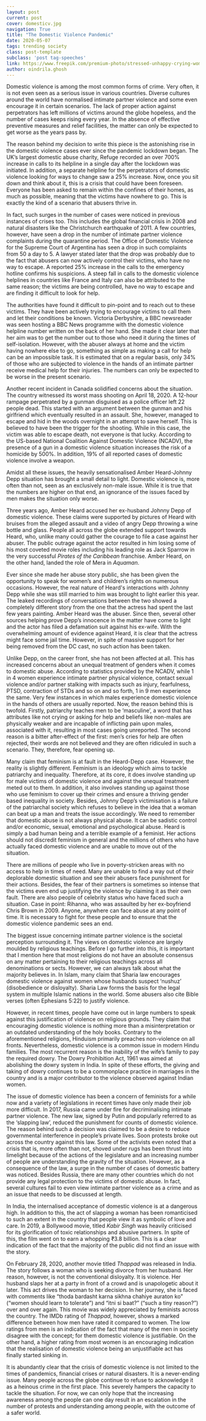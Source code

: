 ```yaml
---
layout: post
current: post
cover: domesticv.jpg
navigation: True
title: "The Domestic Violence Pandemic"
date: 2020-05-07
tags: trending society
class: post-template
subclass: 'post tag-speeches'
link: https://www.freepik.com/premium-photo/stressed-unhappy-crying-woman-victim-fear-suffering-from-female-domestic-violence_7390709.htm#page=1&query=domestic%20violence&position=8
author: oindrila.ghosh
---
```

Domestic violence is among the most common forms of crime. Very often, it is not even seen as a serious issue in various countries. Diverse cultures around the world have normalised intimate partner violence and some even encourage it in certain scenarios. The lack of proper action against perpetrators has left millions of victims around the globe hopeless, and the number of cases keeps rising every year. In the absence of effective preventive measures and relief facilities, the matter can only be expected to get worse as the years pass by.

  

The reason behind my decision to write this piece is the astonishing rise in the domestic violence cases ever since the pandemic lockdown began. The UK’s largest domestic abuse charity, Refuge recorded an over 700% increase in calls to its helpline in a single day after the lockdown was initiated. In addition, a separate helpline for the perpetrators of domestic violence looking for ways to change saw a 25% increase. Now, once you sit down and think about it, this is a crisis that could have been foreseen. Everyone has been asked to remain within the confines of their homes, as much as possible, meaning that the victims have nowhere to go. This is exactly the kind of a scenario that abusers thrive in.

  

In fact, such surges in the number of cases were noticed in previous instances of crises too. This includes the global financial crisis in 2008 and natural disasters like the Christchurch earthquake of 2011. A few countries, however, have seen a drop in the number of intimate partner violence complaints during the quarantine period. The Office of Domestic Violence for the Supreme Court of Argentina has seen a drop in such complaints from 50 a day to 5. A lawyer stated later that the drop was probably due to the fact that abusers can now actively control their victims, who have no way to escape. A reported 25% increase in the calls to the emergency hotline confirms his suspicions. A steep fall in calls to the domestic violence helplines in countries like France and Italy can also be attributed to the same reason; the victims are being controlled, have no way to escape and are finding it difficult to look for help.

  

The authorities have found it difficult to pin-point and to reach out to these victims. They have been actively trying to encourage victims to call them and let their conditions be known. Victoria Derbyshire, a BBC newsreader was seen hosting a BBC News programme with the domestic violence helpline number written on the back of her hand. She made it clear later that her aim was to get the number out to those who need it during the times of self-isolation. However, with the abuser always at home and the victim having nowhere else to go, something as simple as making a call for help can be an impossible task. It is estimated that on a regular basis, only 34% of those who are subjected to violence in the hands of an intimate partner receive medical help for their injuries. The numbers can only be expected to be worse in the present scenario.

  

Another recent incident in Canada solidified concerns about the situation. The country witnessed its worst mass shooting on April 18, 2020. A 12-hour rampage perpetrated by a gunman disguised as a police officer left 22 people dead. This started with an argument between the gunman and his girlfriend which eventually resulted in an assault. She, however, managed to escape and hid in the woods overnight in an attempt to save herself. This is believed to have been the trigger for the shooting. While in this case, the victim was able to escape death, not everyone is that lucky. According to the US-based National Coalition Against Domestic Violence (NCADV), the presence of a gun in a domestic violence situation increases the risk of a homicide by 500%. In addition, 19% of all reported cases of domestic violence involve a weapon.

  

Amidst all these issues, the heavily sensationalised Amber Heard-Johnny Depp situation has brought a small detail to light. Domestic violence is, more often than not, seen as an exclusively non-male issue. While it is true that the numbers are higher on that end, an ignorance of the issues faced by men makes the situation only worse.

  

Three years ago, Amber Heard accused her ex-husband Johnny Depp of domestic violence. These claims were supported by pictures of Heard with bruises from the alleged assault and a video of angry Depp throwing a wine bottle and glass. People all across the globe extended support towards Heard, who, unlike many could gather the courage to file a case against her abuser. The public outrage against the actor resulted in him losing some of his most coveted movie roles including his leading role as Jack Sparrow in the very successful *Pirates of the Caribbean* franchise. Amber Heard, on the other hand, landed the role of Mera in *Aquaman*.

  

Ever since she made her abuse story public, she has been given the opportunity to speak for women’s and children’s rights on numerous occasions. However, the real nature of Heard's interactions with Johnny Depp while she was still married to him was brought to light earlier this year. The leaked recordings of conversations between the two showed a completely different story from the one that the actress had spent the last few years painting. Amber Heard was the abuser. Since then, several other sources helping prove Depp’s innocence in the matter have come to light and the actor has filed a defamation suit against his ex-wife. With the overwhelming amount of evidence against Heard, it is clear that the actress might face some jail time. However, in spite of massive support for her being removed from the DC cast, no such action has been taken.

  

Unlike Depp, on the career front, she has not been affected at all. This has increased concerns about an unequal treatment of genders when it comes to domestic abuse. According to statistics provided by the NCADV, while 1 in 4 women experience intimate partner physical violence, contact sexual violence and/or partner stalking with impacts such as injury, fearfulness, PTSD, contraction of STDs and so on and so forth, 1 in 9 men experience the same. Very few instances in which males experience domestic violence in the hands of others are usually reported. Now, the reason behind this is twofold. Firstly, patriarchy teaches men to be ‘masculine’, a word that has attributes like not crying or asking for help and beliefs like non-males are physically weaker and are incapable of inflicting pain upon males, associated with it, resulting in most cases going unreported. The second reason is a bitter after-effect of the first: men’s cries for help are often rejected, their words are not believed and they are often ridiculed in such a scenario. They, therefore, fear opening up.

  

Many claim that feminism is at fault in the Heard-Depp case. However, the reality is slightly different. Feminism is an ideology which aims to tackle patriarchy and inequality. Therefore, at its core, it does involve standing up for male victims of domestic violence and against the unequal treatment meted out to them. In addition, it also involves standing up against those who use feminism to cover up their crimes and ensure a thriving gender based inequality in society. Besides, Johnny Depp’s victimisation is a failure of the patriarchal society which refuses to believe in the idea that a woman can beat up a man and treats the issue accordingly. We need to remember that domestic abuse is not always physical abuse. It can be sadistic control and/or economic, sexual, emotional and psychological abuse. Heard is simply a bad human being and a terrible example of a feminist. Her actions should not discredit feminism in general and the millions of others who have actually faced domestic violence and are unable to move out of the situation.

  

There are millions of people who live in poverty-stricken areas with no access to help in times of need. Many are unable to find a way out of their deplorable domestic situation and see their abusers face punishment for their actions. Besides, the fear of their partners is sometimes so intense that the victims even end up justifying the violence by claiming it as their own fault. There are also people of celebrity status who have faced such a situation. Case in point: Rihanna, who was assaulted by her ex-boyfriend Chris Brown in 2009. Anyone, anywhere can face abuse at any point of time. It is necessary to fight for these people and to ensure that the domestic violence pandemic sees an end.

  

The biggest issue concerning intimate partner violence is the societal perception surrounding it. The views on domestic violence are largely moulded by religious teachings. Before I go further into this, it is important that I mention here that most religions do not have an absolute consensus on any matter pertaining to their religious teachings across all denominations or sects. However, we can always talk about what the majority believes in. In Islam, many claim that Sharia law encourages domestic violence against women whose husbands suspect ‘nushuz’ (disobedience or disloyalty). Sharia Law forms the basis for the legal system in multiple Islamic nations in the world. Some abusers also cite Bible verses (often Ephesians 5:22) to justify violence.

  

However, in recent times, people have come out in large numbers to speak against this justification of violence on religious grounds. They claim that encouraging domestic violence is nothing more than a misinterpretation or an outdated understanding of the holy books. Contrary to the aforementioned religions, Hinduism primarily preaches non-violence on all fronts. Nevertheless, domestic violence is a common issue in modern Hindu families. The most recurrent reason is the inability of the wife’s family to pay the required dowry. The Dowry Prohibition Act, 1961 was aimed at abolishing the dowry system in India. In spite of these efforts, the giving and taking of dowry continues to be a commonplace practice in marriages in the country and is a major contributor to the violence observed against Indian women.

  

The issue of domestic violence has been a concern of feminists for a while now and a variety of legislations in recent times have only made their job more difficult. In 2017, Russia came under fire for decriminalising intimate partner violence. The new law, signed by Putin and popularly referred to as the ‘slapping law’, reduced the punishment for counts of domestic violence. The reason behind such a decision was claimed to be a desire to reduce governmental interference in people’s private lives. Soon protests broke out across the country against this law. Some of the activists even noted that a crisis that is, more often than not, shoved under rugs has been thrust into limelight because of the actions of the legislature and an increasing number of people are understanding the gravity of the situation. However, as a consequence of the law, a surge in the number of cases of domestic battery was noticed. Besides Russia, there are many other countries which do not provide any legal protection to the victims of domestic abuse. In fact, several cultures fail to even view intimate partner violence as a crime and as an issue that needs to be discussed at length.

  

In India, the internalised acceptance of domestic violence is at a dangerous high. In addition to this, the act of slapping a woman has been romanticised to such an extent in the country that people view it as symbolic of love and care. In 2019, a Bollywood movie, titled *Kabir Singh* was heavily criticised for its glorification of toxic relationships and abusive partners. In spite of this, the film went on to earn a whopping ₹3.8 billion. This is a clear indication of the fact that the majority of the public did not find an issue with the story.

  

On February 28, 2020, another movie titled *Thappad* was released in India. The story follows a woman who is seeking divorce from her husband. Her reason, however, is not the conventional disloyalty. It is violence. Her husband slaps her at a party in front of a crowd and is unapologetic about it later. This act drives the woman to her decision. In her journey, she is faced with comments like “thoda bardasht karna sikhna chahiye auraton ko” (“women should learn to tolerate”) and “itni si baat?” (“such a tiny reason?”) over and over again. This movie was widely appreciated by feminists across the country. The IMDb rating of *Thappad*, however, shows a marked difference between how men have rated it compared to women. The low ratings from men is an indication of the fact that many of the men in society disagree with the concept; for them domestic violence is justifiable. On the other hand, a higher rating from most women is an encouraging indication that the realisation of domestic violence being an unjustifiable act has finally started sinking in.

  

It is abundantly clear that the crisis of domestic violence is not limited to the times of pandemics, financial crises or natural disasters. It is a never-ending issue. Many people across the globe continue to refuse to acknowledge it as a heinous crime in the first place. This severely hampers the capacity to tackle the situation. For now, we can only hope that the increasing awareness among the people can one day result in an escalation in the number of protests and understanding among people, with the outcome of a safer world.
